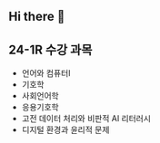 ## Hi there 👋

## 24-1R 수강 과목
* 언어와 컴퓨터I
* 기호학
* 사회언어학
* 응용기호학
* 고전 데이터 처리와 비판적 AI 리터러시
* 디지털 환경과 윤리적 문제

<!--
**Yejin-k1m/Yejin-k1m** is a ✨ _special_ ✨ repository because its `README.md` (this file) appears on your GitHub profile.

Here are some ideas to get you started:

- 🔭 I’m currently working on ...
- 🌱 I’m currently learning ...
- 👯 I’m looking to collaborate on ...
- 🤔 I’m looking for help with ...
- 💬 Ask me about ...
- 📫 How to reach me: ...
- 😄 Pronouns: ...
- ⚡ Fun fact: ...
-->
